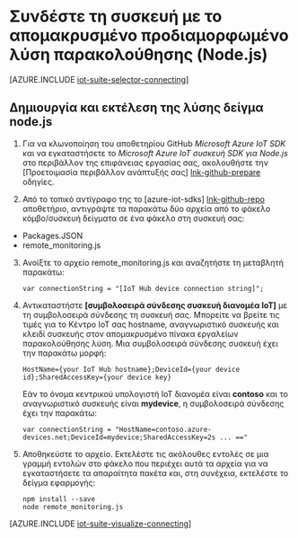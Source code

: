 <properties
   pageTitle="Συνδέστε μια συσκευή με χρήση Node.js | Microsoft Azure"
   description="Περιγράφει τον τρόπο για να συνδέσετε μια συσκευή για την οικογένεια προγραμμάτων IoT Azure προ-διαμορφωμένες απομακρυσμένο λύση παρακολούθησης με μια εφαρμογή που έχει συνταχθεί σε Node.js."
   services=""
   suite="iot-suite"
   documentationCenter="na"
   authors="dominicbetts"
   manager="timlt"
   editor=""/>

<tags
   ms.service="iot-suite"
   ms.devlang="na"
   ms.topic="article"
   ms.tgt_pltfrm="na"
   ms.workload="na"
   ms.date="10/05/2016"
   ms.author="dobett"/>


# <a name="connect-your-device-to-the-remote-monitoring-preconfigured-solution-nodejs"></a>Συνδέστε τη συσκευή με το απομακρυσμένο προδιαμορφωμένο λύση παρακολούθησης (Node.js)

[AZURE.INCLUDE [iot-suite-selector-connecting](../../includes/iot-suite-selector-connecting.md)]

## <a name="build-and-run-the-nodejs-sample-solution"></a>Δημιουργία και εκτέλεση της λύσης δείγμα node.js

1. Για να κλωνοποίηση του αποθετηρίου GitHub *Microsoft Azure IoT SDK* και να εγκαταστήσετε το *Microsoft Azure IoT συσκευή SDK για Node.js* στο περιβάλλον της επιφάνειας εργασίας σας, ακολουθήστε την [Προετοιμασία περιβάλλον ανάπτυξής σας] [ lnk-github-prepare] οδηγίες.

2. Από το τοπικό αντίγραφο της το [azure-iot-sdks] [ lnk-github-repo] αποθετήριο, αντιγράψτε τα παρακάτω δύο αρχεία από το φάκελο κόμβο/συσκευή δείγματα σε ένα φάκελο στη συσκευή σας:

  - Packages.JSON
  - remote_monitoring.js

3. Ανοίξτε το αρχείο remote_monitoring.js και αναζητήστε τη μεταβλητή παρακάτω:

    ```
    var connectionString = "[IoT Hub device connection string]";
    ```

4. Αντικαταστήστε **[συμβολοσειρά σύνδεσης συσκευή διανομέα IoT]** με τη συμβολοσειρά σύνδεσης τη συσκευή σας. Μπορείτε να βρείτε τις τιμές για το Κέντρο IoT σας hostname, αναγνωριστικό συσκευής και κλειδί συσκευής στον απομακρυσμένο πίνακα εργαλείων παρακολούθησης λύση. Μια συμβολοσειρά σύνδεσης συσκευή έχει την παρακάτω μορφή:

    ```
    HostName={your IoT Hub hostname};DeviceId={your device id};SharedAccessKey={your device key}
    ```

    Εάν το όνομα κεντρικού υπολογιστή IoT διανομέα είναι **contoso** και το αναγνωριστικό συσκευής είναι **mydevice**, η συμβολοσειρά σύνδεσης έχει την παρακάτω:

    ```
    var connectionString = "HostName=contoso.azure-devices.net;DeviceId=mydevice;SharedAccessKey=2s ... =="
    ```

5. Αποθηκεύστε το αρχείο. Εκτελέστε τις ακόλουθες εντολές σε μια γραμμή εντολών στο φάκελο που περιέχει αυτά τα αρχεία για να εγκαταστήσετε τα απαραίτητα πακέτα και, στη συνέχεια, εκτελέστε το δείγμα εφαρμογής:

    ```
    npm install --save
    node remote_monitoring.js
    ```

[AZURE.INCLUDE [iot-suite-visualize-connecting](../../includes/iot-suite-visualize-connecting.md)]

[lnk-github-repo]: https://github.com/azure/azure-iot-sdks
[lnk-github-prepare]: https://github.com/Azure/azure-iot-sdks/blob/master/doc/get_started/node-devbox-setup.md